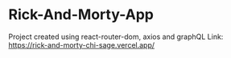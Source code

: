 # Rick-And-Morty-App

Project created using react-router-dom, axios and graphQL
Link: https://rick-and-morty-chi-sage.vercel.app/
